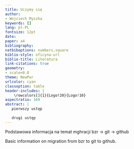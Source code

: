 ```yaml
---
title: Uczymy się
author:
- Wojciech Myszka
keywords: []
lang: pl-PL
fontsize: 12pt
date: 
paper: a4
bibliography: 
natbiboptions: numbers,square
biblio-style: oficyna-url
biblio-title: Literatura
link-citations: true
geometry:
- scale=0.8
theme: NewPwr
urlcolor: cyan
classoption: table
header-includes: |
    \rowcolors[]{1}{Logo!20}{Logo!10}
aspectratio: 169
abstract: |
   pierwszy ustęp
   
   drugi ustęp
---
```


Podstawowa informacja na temat mghracji bzr $\rightarrow$ git $\rightarrow$ github

Basic information on migration from bzr to git to github.
